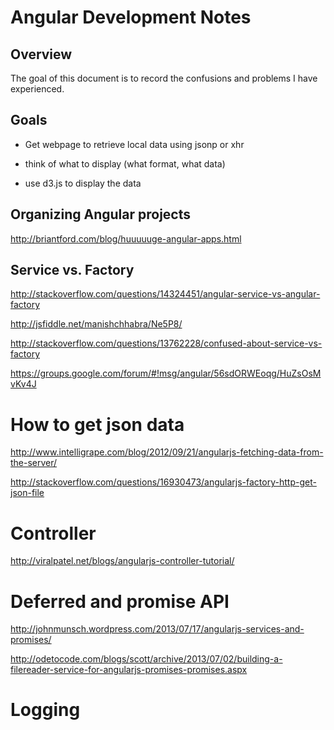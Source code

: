 # Angular Development Notes

## Overview

The goal of this document is to record the confusions and problems I
have experienced.

## Goals

+ Get webpage to retrieve local data using jsonp or xhr

+ think of what to display (what format, what data)

+ use d3.js to display the data

## Organizing Angular projects

http://briantford.com/blog/huuuuuge-angular-apps.html

## Service vs. Factory

http://stackoverflow.com/questions/14324451/angular-service-vs-angular-factory

http://jsfiddle.net/manishchhabra/Ne5P8/

http://stackoverflow.com/questions/13762228/confused-about-service-vs-factory

https://groups.google.com/forum/#!msg/angular/56sdORWEoqg/HuZsOsMvKv4J

# How to get json data 

http://www.intelligrape.com/blog/2012/09/21/angularjs-fetching-data-from-the-server/

http://stackoverflow.com/questions/16930473/angularjs-factory-http-get-json-file

# Controller

http://viralpatel.net/blogs/angularjs-controller-tutorial/


# Deferred and promise API

http://johnmunsch.wordpress.com/2013/07/17/angularjs-services-and-promises/

http://odetocode.com/blogs/scott/archive/2013/07/02/building-a-filereader-service-for-angularjs-promises-promises.aspx



# Logging



